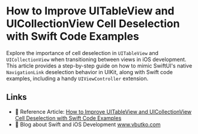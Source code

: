 # How to Improve UITableView and UICollectionView Cell Deselection with Swift Code Examples

Explore the importance of cell deselection in `UITableView` and `UICollectionView` when transitioning between views in iOS development. This article provides a step-by-step guide on how to mimic SwiftUI's native `NavigationLink` deselection behavior in UIKit, along with Swift code examples, including a handy `UIViewController` extension.


## Links
- 📕 Reference Article: [How to Improve UITableView and UICollectionView Cell Deselection with Swift Code Examples](https://www.vbutko.com/articles/how-to-improve-uitableview-and-uicollectionview-cell-deselection)
- 📕 Blog about Swift and iOS Development www.vbutko.com
